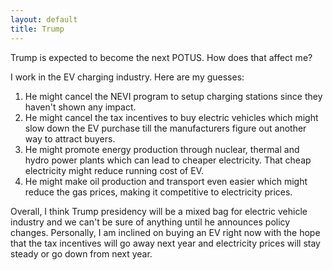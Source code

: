 ```yaml
---
layout: default
title: Trump
---
```


Trump is expected to become the next POTUS. How does that affect me?

I work in the EV charging industry. Here are my guesses:
1. He might cancel the NEVI program to setup charging stations since they haven't shown any impact.
2. He might cancel the tax incentives to buy electric vehicles which might slow down the EV purchase till the manufacturers figure out another way to attract buyers.
3. He might promote energy production through nuclear, thermal and hydro power plants which can lead to cheaper electricity. That cheap electricity might reduce running cost of EV.
4. He might make oil production and transport even easier which might reduce the gas prices, making it competitive to electricity prices.

Overall, I think Trump presidency will be a mixed bag for electric vehicle industry and we can't be sure of anything until he announces policy changes. Personally, I am inclined on buying an EV right now with the hope that the tax incentives will go away next year and electricity prices will stay steady or go down from next year.